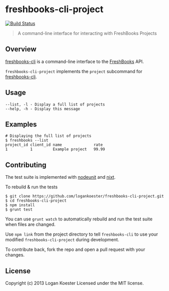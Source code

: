 # freshbooks-cli-project 
[![Build Status](https://secure.travis-ci.org/logankoester/freshbooks-cli-project.png?branch=master)](http://travis-ci.org/logankoester/freshbooks-cli-project)

> A command-line interface for interacting with FreshBooks Projects

## Overview

[freshbooks-cli](https://github.com/logankoester/freshbooks-cli) is a
command-line interface to the [FreshBooks](http://freshbooks.com/) API.

`freshbooks-cli-project` implements the `project` subcommand for
[freshbooks-cli](https://github.com/logankoester/freshbooks-cli).


## Usage

    --list, -l - Display a full list of projects
    --help, -h - Display this message


## Examples

    # Displaying the full list of projects
    $ freshbooks --list
    project_id client_id name              rate                                     
    1          1         Example project   99.99                                    


## Contributing

The test suite is implemented with
[nodeunit](https://github.com/caolan/nodeunit) and
[nixt](https://github.com/vesln/nixt).

To rebuild & run the tests

    $ git clone https://github.com/logankoester/freshbooks-cli-project.git
    $ cd freshbooks-cli-project
    $ npm install
    $ grunt test

You can use `grunt watch` to automatically rebuild and run the test suite when
files are changed.

Use `npm link` from the project directory to tell `freshbooks-cli` to use
your modified `freshbooks-cli-project` during development.

To contribute back, fork the repo and open a pull request with your changes.


## License

Copyright (c) 2013 Logan Koester
Licensed under the MIT license.


